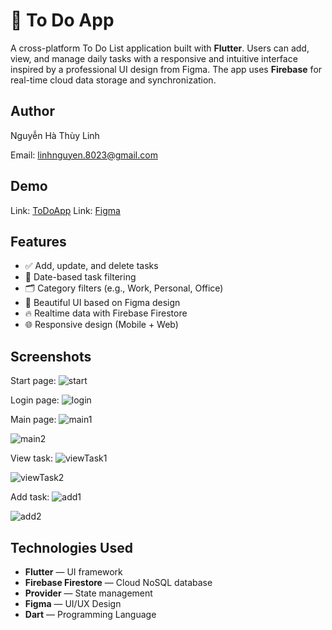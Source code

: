 # 📝 To Do App

A cross-platform To Do List application built with **Flutter**. Users can add, view, and manage daily tasks with a responsive and intuitive interface inspired by a professional UI design from Figma. The app uses **Firebase** for real-time cloud data storage and synchronization.

## Author

Nguyễn Hà Thùy Linh 

Email: linhnguyen.8023@gmail.com

## Demo

Link: [ToDoApp](https://todoapp-a6b36.web.app)
Link: [Figma](https://www.figma.com/design/XZksqBHe7KYNZh4HswVRe6/Task-management---to-do-list-app--Community-?node-id=1-87&p=f&t=2JnMc1nw2aPjWCct-0)

## Features

- ✅ Add, update, and delete tasks
- 📆 Date-based task filtering
- 🗂️ Category filters (e.g., Work, Personal, Office)
- 🎨 Beautiful UI based on Figma design
- 🔥 Realtime data with Firebase Firestore
- 🌐 Responsive design (Mobile + Web)

## Screenshots

Start page:
![start](image.png)

Login page:
![login](image-1.png)

Main page:
![main1](image-2.png)

![main2](image-3.png)

View task:
![viewTask1](image-5.png)

![viewTask2](image-4.png)

Add task:
![add1](image-6.png)

![add2](image-7.png)

## Technologies Used

- **Flutter** — UI framework
- **Firebase Firestore** — Cloud NoSQL database
- **Provider** — State management
- **Figma** — UI/UX Design
- **Dart** — Programming Language
